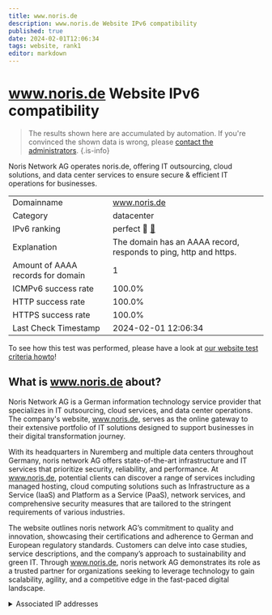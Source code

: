 ```yaml
---
title: www.noris.de
description: www.noris.de Website IPv6 compatibility
published: true
date: 2024-02-01T12:06:34
tags: website, rank1
editor: markdown
---
```


# www.noris.de Website IPv6 compatibility

> The results shown here are accumulated by automation. If you're convinced the shown data is wrong, please [contact the administrators](/howto/chat). 
{.is-info}

Noris Network AG operates noris.de, offering IT outsourcing, cloud solutions, and data center services to ensure secure & efficient IT operations for businesses.


|   |   |
| - | - |
| Domainname | www.noris.de
| Category | datacenter |
| IPv6 ranking | perfect :1st_place_medal: [🔗](/howto/ranking) |
| Explanation | The domain has an AAAA record, responds to ping, http and https. |
| Amount of AAAA records for domain | 1 |
| ICMPv6 success rate | 100.0%|
| HTTP success rate | 100.0% |
| HTTPS success rate | 100.0% |
| Last Check Timestamp | 2024-02-01 12:06:34 |

To see how this test was performed, please have a look at [our website test criteria howto](/howto/testcriteria/website)!


## What is www.noris.de about?
Noris Network AG is a German information technology service provider that specializes in IT outsourcing, cloud services, and data center operations. The company's website, www.noris.de, serves as the online gateway to their extensive portfolio of IT solutions designed to support businesses in their digital transformation journey.

With its headquarters in Nuremberg and multiple data centers throughout Germany, noris network AG offers state-of-the-art infrastructure and IT services that prioritize security, reliability, and performance. At www.noris.de, potential clients can discover a range of services including managed hosting, cloud computing solutions such as Infrastructure as a Service (IaaS) and Platform as a Service (PaaS), network services, and comprehensive security measures that are tailored to the stringent requirements of various industries.

The website outlines noris network AG’s commitment to quality and innovation, showcasing their certifications and adherence to German and European regulatory standards. Customers can delve into case studies, service descriptions, and the company’s approach to sustainability and green IT. Through www.noris.de, noris network AG demonstrates its role as a trusted partner for organizations seeking to leverage technology to gain scalability, agility, and a competitive edge in the fast-paced digital landscape.



<details>
<summary>Associated IP addresses</summary>

2001:780:6:f101::1

</details>
